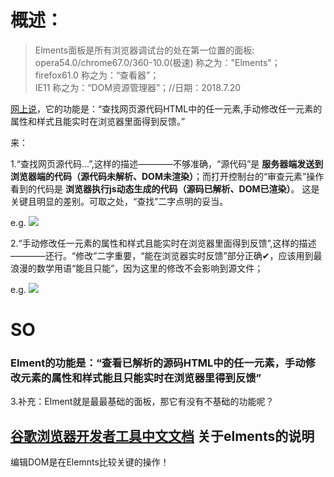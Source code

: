 # 概述：

> Elments面板是所有浏览器调试台的处在第一位置的面板:</br>
opera54.0/chrome67.0/360-10.0(极速) 称之为："Elments"；</br>
firefox61.0 称之为：“查看器”；</br>
IE11 称之为：“DOM资源管理器”；//日期：2018.7.20

[网上说](https://www.cnblogs.com/LibraThinker/p/5948448.html)，它的功能是：“查找网页源代码HTML中的任一元素,手动修改任一元素的属性和样式且能实时在浏览器里面得到反馈。”

来：

1.“查找网页源代码...”,这样的描述————不够准确，“源代码”是 **服务器端发送到浏览器端的代码（源代码未解析、DOM未渲染）**；而打开控制台的“审查元素”操作看到的代码是 **浏览器执行js动态生成的代码（源码已解析、DOM已渲染）**。 这是关键且明显的差别。可取之处，“查找”二字点明的妥当。

e.g.
![](https://github.com/TUARAN/pic/blob/master/js/elments查.png)


2.“手动修改任一元素的属性和样式且能实时在浏览器里面得到反馈”,这样的描述————还行。“修改”二字重要，“能在浏览器实时反馈”部分正确✔，应该用到最浪漫的数学用语“能且只能”，因为这里的修改不会影响到源文件；

e.g.
![](https://github.com/TUARAN/pic/blob/master/js/elments改.png)


# SO
### Elment的功能是：“查看已解析的源码HTML中的任一元素，手动修改元素的属性和样式能且只能实时在浏览器里得到反馈”

3.补充：Elment就是最最基础的面板，那它有没有不基础的功能呢？

## [谷歌浏览器开发者工具中文文档](http://www.css88.com/doc/chrome-devtools/inspect-styles/) 关于elments的说明

编辑DOM是在Elemnts比较关键的操作！



